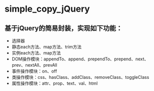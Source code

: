 # simple_copy_jQuery
## 基于jQuery的简易封装，实现如下功能：
- 选择器
- 静态each方法、map方法、trim方法
- 实例each方法、map方法
- DOM操作模块：appendTo、append、prependTo、prepend、next、prev、nextAll、prevAll
- 事件操作模块：on、off
- 类操作模块：css、hasClass、addClass、removeClass、toggleClass
- 属性操作模块：attr、prop、text、val、html
